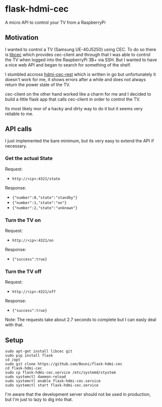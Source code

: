# flask-hdmi-cec
A micro API to control your TV from a RaspberryPi

## Motivation

I wanted to control a TV (Samsung UE-40J5250) using CEC. To do so there is [libcec](https://github.com/Pulse-Eight/libcec/) which provides cec-client and through that I was able to control the TV when logged into the RaspberryPi 3B+ via SSH. But I wanted to have a nice web API and began to search for something of the shelf. 

I stumbled accross [hdmi-cec-rest](https://github.com/bah2830/hdmi-cec-rest/) which is written in go but unfortunately it doesn't work for me, it shows errors after a while and does not always return the power state of the TV.

cec-client on the other hand worked like a charm for me and I decided to build a little flask app that calls cec-client in order to control the TV.

Its most likely mor of a hacky and dirty way to do it but it seems very reliable to me.

## API calls

I just implemented the bare minimum, but its very easy to extend the API if necessary.

### Get the actual State

Request: 
 - `http://<ip>:4321/state`
  
Response: 
 - `{"number":0,"state":"standby"}`
 - `{"number":1,"state":"on"}`
 - `{"number":2,"state":"unknown"}`

### Turn the TV on

Request: 
 - `http://<ip>:4321/on`
 
Response: 
 - `{"success":true}`
 
### Turn the TV off
  
Request: 
 - `http://<ip>:4321/off`
 
Response: 
 - `{"success":true}`
 
Note: The requests take about 2.7 seconds to complete but I can easly deal with that.

## Setup

```
sudo apt-get install libcec git
sudo pip install flask
cd /opt
sudo git clone https://github.com/Bouni/flask-hdmi-cec
cd flask-hdmi-cec
sudo cp flask-hdmi-cec.service /etc/systemd/stystem
sudo systemctl daemon-reload
sudo systemctl enable flask-hdmi-cec.service
sudo systemctl start flask-hdmi-cec.service
```
 
I'm aware that the development server should not be used in production, but I'm just to lazy to dig into that.

